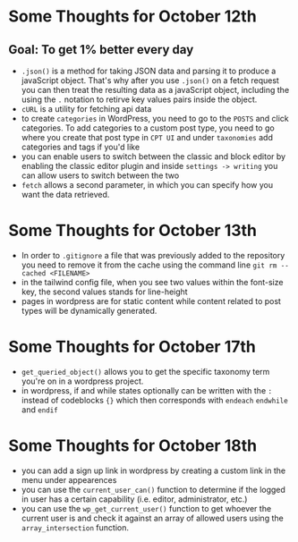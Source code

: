 # Some Thoughts for October 12th 

## Goal: To get 1% better every day
- `.json()` is a method for taking JSON data and parsing it to produce a javaScript object. That's why after you use `.json()` on a fetch request you can then treat the resulting data as a javaScript object, including the using the `.` notation to retirve key values pairs inside the object. 
- `cURL` is a utility for fetching api data
- to create `categories` in WordPress, you need to go to the `POSTS` and click categories. To add categories to a custom post type, you need to go where you create that post type in `CPT UI` and under `taxonomies` add categories and tags if you'd like
- you can enable users to switch between the classic and block editor by enabling the classic editor plugin and inside `settings -> writing` you can allow users to switch between the two
- `fetch` allows a second parameter, in which you can specify how you want the data retrieved. 

# Some Thoughts for October 13th 

- In order to `.gitignore` a file that was previously added to the repository you need to remove it from the cache using the command line `git rm --cached <FILENAME>` 
- in the tailwind config file, when you see two values within the font-size key, the second values stands for line-height
- pages in wordpress are for static content while content related to post types will be dynamically generated. 

# Some Thoughts for October 17th
-  `get_queried_object()` allows you to get the specific taxonomy term you're on in a wordpress project.
- in wordpress, if and while states optionally can be written with the `:` instead of codeblocks `{}` which then corresponds with `endeach` `endwhile` and `endif`  
# Some Thoughts for October 18th
- you can add a sign up link in wordpress by creating a custom link in the menu under appearences 
- you can use the `current_user_can()` function to determine if the logged in user has a certain capability (i.e. editor, administrator, etc.)
- you can use the `wp_get_current_user()` function to get whoever the current user is and check it against an array of allowed users using the `array_intersection` function. 